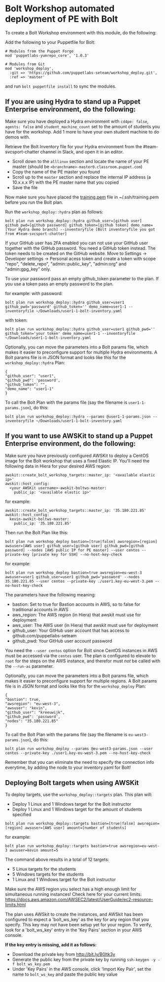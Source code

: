 
# Bolt Workshop automated deployment of PE with Bolt

To create a Bolt Workshop environment with this module, do the following:

Add the following to your Puppetfile for Bolt:

```
# Modules from the Puppet Forge
mod 'puppetlabs-yumrepo_core', '1.0.3'

# Modules from Git
mod 'workshop_deploy',
  :git => 'https://github.com/puppetlabs-seteam/workshop_deploy.git',
  :ref => 'master'
```

and run `bolt puppetfile install` to sync the modules.

## If you are using Hydra to stand up a Puppet Enterprise environment, do the following:

Make sure you have deployed a Hydra environment with `cd4pe: false`, `agents: false` and `student_machine_count` set to the amount of students you have for the workshop. Add 1 more to have your own student machine to do demos with.

Retrieve the Bolt Inventory file for your Hydra environment from the #team-svcsport-chatter channel in Slack, and open it in an editor.
- Scroll down to the `alllinux` section and locate the name of your PE master (should be `<branchname>-master0.classroom.puppet.com`)
- Copy the name of the PE master you found
- Scroll up to the `master` section and replace the internal IP address (a 10.x.x.x IP) with the PE master name that you copied
- Save the file

Now make sure you have placed the [training.pem](https://github.com/puppetlabs/ilt-getting-started-with-puppet/blob/master/presentation/showoff/_support/training.pem) file in ~/.ssh/training.pem before you run the Bolt plan.

Run the `workshop_deploy::hydra` plan as follows:

```
bolt plan run workshop_deploy::hydra github_user=[github user] github_pwd=[github password] github_token=[github token] demo_name=[Your Hydra demo branch] --inventoryfile [Bolt inventoryfile you got from #team-svcsport-chatter]
```

If your GitHub user has 2FA enabled you can not use your GitHub user together with the GitHub password. You need a GitHub token instead. The token needs to be created on the GitHub website. Move to Settings -> Developer settings -> Personal acess token and create a token with scope "repo", "delete_repo", "admin::public_key", "admin:org" and "admin:gpg_key" only.

To use your password pass an empty github_token parameter to the plan. If you use a token pass an empty password to the plan.

for example:
with password:
```
bolt plan run workshop_deploy::hydra github_user=user1 github_pwd='password' github_token='' demo_name=user1-1 --inventoryfile ~/Downloads/user1-1-bolt-inventory.yaml
```
with token:
```
bolt plan run workshop_deploy::hydra github_user=user1 github_pwd='' github_token='your token' demo_name=user1-1 --inventoryfile ~/Downloads/user1-1-bolt-inventory.yaml
```

Optionally, you can move the parameters into a Bolt params file, which makes it easier to preconfigure support for multiple Hydra environments. A Bolt params file is in JSON format and looks like this for the `workshop_deploy::hydra` Plan:
```
{
"github_user": "user1",
"github_pwd": 'password',
"github_token": "",
"demo_name": "user1-1"
}
```
To call the Bolt Plan with the params file (say the filename is `user1-1-params.json`), do this:
```
bolt plan run workshop_deploy::hydra --params @user1-1-params.json --inventoryfile ~/Downloads/user1-1-bolt-inventory.yaml
```


## If you want to use AWSKit to stand up a Puppet Enterprise environment, do the following:


Make sure you have previously configured AWSKit to deploy a CentOS image for the Bolt workshop that uses a fixed Elastic IP. You'll need the following data in Hiera for your desired AWS region:
```
awskit::create_bolt_workshop_targets::master_ip: '<available elastic ip>'
awskit::host_config:
  <your AWSKit username>-awskit-boltws-master:
    public_ip: '<available elastic ip>'
```

for example:
```
awskit::create_bolt_workshop_targets::master_ip: '35.180.221.85'
awskit::host_config:
  kevin-awskit-boltws-master:
    public_ip: '35.180.221.85'
```

Then run the Bolt Plan like this:
```
bolt plan run workshop_deploy bastion=[true|false] awsregion=[region] awsuser=[AWS user] github_user=[github user] github_pwd=[github password] --nodes [AWS public IP for PE master] --user centos --private-key [private key for SSH] --no-host-key-check
```

for example:
```
bolt plan run workshop_deploy bastion=true awsregion=eu-west-3 awsuser=user1 github_user=user1 github_pwd='password' --nodes 35.180.221.85 --user centos --private-key ./user1.key-eu-west-3.pem --no-host-key-check
```

The parameters have the following meaning:
* bastion:      Set to true for Bastion accounts in AWS, so to false for traditional accounts in AWS
* aws_region:   The AWS region (in Hiera) that awskit must use for deployment
* aws_user:     The AWS user (in Hiera) that awskit must use for deployment
* github_user:  Your GitHub user account that has access to github.com/puppetlabs-seteam
* github_pwd:   Your GitHub user account password

You need the `--user centos` option for Bolt since CentOS instances in AWS must be accessed via the `centos` user.
The plan is configured to elevate to `root` for the steps on the AWS instance, and therefor must *not* be called with the `--run-as` parameter.

Optionally, you can move the parameters into a Bolt params file, which makes it easier to preconfigure support for multiple regions. A Bolt params file is in JSON format and looks like this for the `workshop_deploy` Plan:
```
{
"bastion": true,
"awsregion": "eu-west-3",
"awsuser": "kevin",
"github_user": "kreeuwijk",
"github_pwd": 'password',
"nodes": "35.180.221.85"
}
```
To call the Bolt Plan with the params file (say the filename is `eu-west3-params.json`), do this:
```
bolt plan run workshop_deploy --params @eu-west3-params.json --user centos --private-key ./user1.key-eu-west-3.pem --no-host-key-check
```

Remember that you can eliminate the need to specify the connection info everytime, by adding the node to your inventory.yaml for Bolt!

## Deploying Bolt targets when using AWSKit
To deploy targets, use the `workshop_deploy::targets` plan. This plan will:
* Deploy 1 Linux and 1 Windows target for the Bolt instructor
* Deploy 1 Linux and 1 Windows target for the amount of students specified

```
bolt plan run workshop_deploy::targets bastion=[true|false] awsregion=[region] awsuser=[AWS user] amount=[number of students]
```

for example:
```
bolt plan run workshop_deploy::targets bastion=true awsregion=eu-west-3 awsuser=kevin amount=5
```
The command above results in a total of 12 targets:
* 5 Linux targets for the students
* 5 Windows targets for the students
* 1 Linux and 1 Windows target for the Bolt instructor

Make sure the AWS region you select has a high enough limit for simultaneous running instances!
Check here for your current limits: https://docs.aws.amazon.com/AWSEC2/latest/UserGuide/ec2-resource-limits.html

The plan uses AWSkit to create the instances, and AWSkit has been configured to expect a 'bolt_ws_key' as the key for any region that you specify. This key may not have been setup yet for your region. To verify, look for a 'bolt_ws_key' entry in the 'Key Pairs' section in your AWS console.

**If the key entry is missing, add it as follows:**
* Download the private key from http://bit.ly/B0ltk3y
* Generate the public key from the private key by running `ssh-keygen -y -f bolt_ws_key.pem`
* Under 'Key Pairs' in the AWS console, click 'Import Key Pair', set the name to `bolt_ws_key` and paste the public key value

